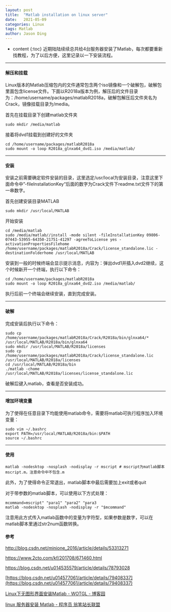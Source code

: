```yaml
---
layout: post
title:  "Matlab installation on linux server"
date:   2021-05-09
categories: Linux
tags: Matlab
author: Jason Ding
---
```


* content
{:toc}
近期陆陆续续总共给4台服务器安装了Matlab，每次都要重新找教程，为了以后方便，这里记录以一下安装流程。




---

#### **解压和挂载**

Linux版本的Matlab压缩包内的文件通常包含两个iso镜像和一个破解包，破解包里面包含license文件。下面以R2018a版本为例，解压后的文件目录为：/home/username/packages/matlabR2018a，破解包解压后文件夹名为Crack，镜像挂载目录为/media。

首先在挂载目录下创建matlab文件夹

```shell
sudo mkdir /media/matlab
```

接着将dvd1挂载到创建好的文件夹

```shell
cd /home/username/packages/matlabR2018a
sudo mount -o loop R2018a_glnxa64_dvd1.iso /media/matlab/
```

---

#### **安装**

安装之前需要确定软件安装的目录，这里选定/usr/local为安装目录，注意这里下面命令中”-fileInstallationKey“后面的数字为Crack文件下readme.txt文件下的第一串数字。

首先创建安装目录MATLAB

```shell
sudo mkdir /usr/local/MATLAB
```

开始安装

```shell
cd /media/matlab
sudo /media/matlab//install -mode silent -fileInstallationKey 09806-07443-53955-64350-21751-41297 -agreeToLicense yes -activationPropertiesFilehome /home/username/packages/matlabR2018a/Crack/license_standalone.lic -destinationFolderhome /usr/local/MATLAB
```

安装到一般的时候终端会显示提示消息，内容为：弹出dvd1并插入dvd2继续，这个时候新开一个终端，执行以下命令：

```shell
cd /home/username/packages/matlabR2018a
sudo mount -o loop R2018a_glnxa64_dvd2.iso /media/matlab/
```

执行后前一个终端会继续安装，直到完成安装。

---

#### **破解**

完成安装后执行以下命令：

```shell
sudo cp /home/username/packages/matlabR2018a/Crack/R2018a/bin/glnxa64/* /usr/local/MATLAB/R2018a/bin/glnxa64
sudo mkdir /usr/local/MATLAB/R2018a/licenses
sudo cp /home/username/packages/matlabR2018a/Crack/license_standalone.lic /usr/local/MATLAB/R2018a/licenses
cd /usr/local/MATLAB/R2018a/bin
./matlab -chome /usr/local/MATLAB/R2018a/licenses/license_standalone.lic
```

破解后键入matlab，查看是否安装成功。

---

#### **增加环境变量**

为了使得在任意目录下均能使用matlab命令，需要将matlab可执行程序加入环境变量：

```shell
sudo vim ~/.bashrc
export PATH=/usr/local/MATLAB/R2018a/bin:$PATH
source ~/.bashrc
```

---

#### **使用**

```shell
matlab -nodesktop -nosplash -nodisplay -r mscript # mscript为matlab脚本mscript.m，注意命令中不包含.m
```

此外，为了使得命令正常退出，matlab脚本中最后需要加上exit或者quit

对于带参数的matlab脚本，可以使用以下方式处理：

```
mcommand=mscript" "para1" "para2" "para3
matlab -nodesktop -nosplash -nodisplay -r "$mcommand"
```

注意用此方式传入matlab函数中的变量为字符型，如果参数是数字，可以在matlab脚本里通过str2num函数转换。

#### **参考**

http://blog.csdn.net/minione_2016/article/details/53313271

https://www.2cto.com/kf/201708/671460.html

https://blog.csdn.net/u014535579/article/details/78793028

[https://blog.csdn.net/u014577061/article/details/79408337](https://blog.csdn.net/u014577061/article/details/79408337)

[Linux下无图形界面安装Matlab - WOTGL - 博客园](https://www.cnblogs.com/vincent-vg/p/8053152.html)

[linux 服务器安装 Matlab - 程序员 翁笔站长联盟](https://www.wengbi.com/thread_93137_1.html)